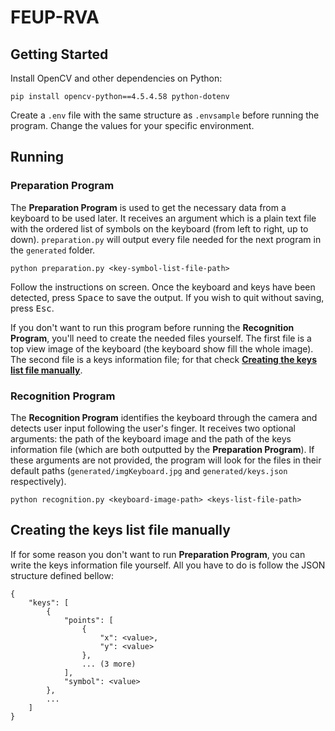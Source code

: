 # FEUP-RVA
## Getting Started
Install OpenCV and other dependencies on Python:

```
pip install opencv-python==4.5.4.58 python-dotenv
```

Create a `.env` file with the same structure as `.envsample` before running the program. Change the values for your specific environment.

## Running

### Preparation Program

The **Preparation Program** is used to get the necessary data from a keyboard to be used later. It receives an argument which is a plain text file with the ordered list of symbols on the keyboard (from left to right, up to down). `preparation.py` will output every file needed for the next program in the `generated` folder. 

```
python preparation.py <key-symbol-list-file-path>
```

Follow the instructions on screen. Once the keyboard and keys have been detected, press <kbd>Space</kbd> to save the output. If you wish to quit without saving, press <kbd>Esc</kbd>.

If you don't want to run this program before running the **Recognition Program**, you'll need to create the needed files yourself. The first file is a top view image of the keyboard (the keyboard show fill the whole image). The second file is a keys information file; for that check [**Creating the keys list file manually**](#Creating-the-keys-list-file-manually).

### Recognition Program

The **Recognition Program** identifies the keyboard through the camera and detects user input following the user's finger. It receives two optional arguments: the path of the keyboard image and the path of the keys information file (which are both outputted by the **Preparation Program**). If these arguments are not provided, the program will look for the files in their default paths (`generated/imgKeyboard.jpg` and `generated/keys.json` respectively).

```
python recognition.py <keyboard-image-path> <keys-list-file-path>
```

## Creating the keys list file manually

If for some reason you don't want to run **Preparation Program**, you can write the keys information file yourself. All you have to do is follow the JSON structure defined bellow:
```
{
    "keys": [
        {
            "points": [
                {
                    "x": <value>,
                    "y": <value>
                },
                ... (3 more)
            ],
            "symbol": <value>
        },
        ...
    ]
}
```